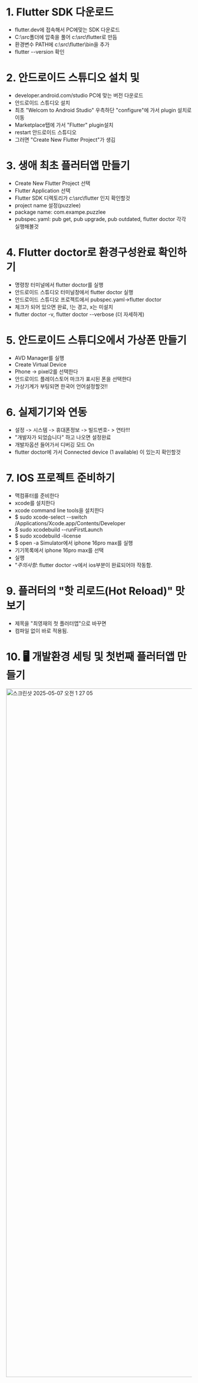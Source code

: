 # 1. Flutter SDK 다운로드
  - flutter.dev에 접속해서 PC에맞는 SDK 다운로드
  - C:\src폴더에 압축을 풀어 c:\src\flutter로 만듬
  - 환경변수 PATH에  c:\src\flutter\bin을 추가
  - flutter --version 확인

# 2. 안드로이드 스튜디오 설치 및
  -  developer.android.com/studio PC에 맞는 버전 다운로드
  -  안드로이드 스튜디오 설치
  -  최초 "Welcom to Android Studio" 우측하단 "configure"에 가서 plugin 설치로 이동
  -  Marketplace탭에 가서 "Flutter" plugin설치
  -  restart 안드로이드 스튜디오
  -  그러면 "Create New Flutter Project"가 생김

# 3. 생애 최초 플러터앱 만들기
  - Create New Flutter Project 선택
  - Flutter Application 선택
  - Flutter SDK 디렉토리가 c:\src\flutter 인지 확인할것
  - project name 설정(puzzlee)
  - package name: com.exampe.puzzlee
  - pubspec.yaml: pub get, pub upgrade, pub outdated, flutter doctor 각각 실행해볼것

# 4. Flutter doctor로 환경구성완료 확인하기
  - 명령창 터미널에서 flutter doctor를 실행
  - 안드로이드 스튜디오 터미널창에서 flutter doctor 실행
  - 안드로이드 스튜디오 프로젝트에서 pubspec.yaml->flutter doctor
  - 체크가 되어 있으면 완료, !는 경고, x는 미설치
  - flutter doctor -v, flutter doctor --verbose (더 자세하게)

# 5. 안드로이드 스튜디오에서 가상폰 만들기
  - AVD Manager를 실행
  - Create Virtual Device
  - Phone -> pixel2를 선택한다
  - 안드로이드 플레이스토어 마크가 표시된 폰을 선택한다
  - 가상기계가 부팅되면 한국어 언어설정할것!!

# 6. 실제기기와 연동
  - 설정 -> 시스템 -> 휴대폰정보 -> 빌드번호- > 연타!!!
  - "개발자가 되었습니다" 하고 나오면 설정완료
  - 개발자옵션 들어가서 디버깅 모드 On
  - flutter doctor에 가서 Connected device (1 available) 이 있는지 확인할것

# 7. IOS 프로젝트 준비하기
  - 맥컴퓨터를 준비한다
  - xcode를 설치한다
  - xcode command line tools을 설치한다
  - $ sudo xcode-select --switch /Applications/Xcode.app/Contents/Developer
  - $ sudo xcodebuild --runFirstLaunch
  - $ sudo xcodebuild -license
  - $ open -a Simulator에서 iphone 16pro max를 실행
  - 기기목록에서 iphone 16pro max를 선택
  - 실행
  - "*주의사항*: flutter doctor -v에서 ios부분이 완료되어야 작동함.

# 9. 플러터의 "핫 리로드(Hot Reload)" 맛보기
  - 제목을 "최영재의 첫 플러터앱"으로 바꾸면
  - 컴파일 없이 바로 적용됨.


# 10. 🖥️ 개발환경 세팅 및 첫번째 플러터앱 만들기

<img width="1865" alt="스크린샷 2025-05-07 오전 1 27 05" src="https://github.com/user-attachments/assets/841cc816-38cd-4e59-8927-5369cf541c5f" />


